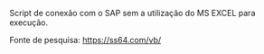 Script de conexão com o SAP sem a utilização do MS EXCEL para execução. 

Fonte de pesquisa:
https://ss64.com/vb/
